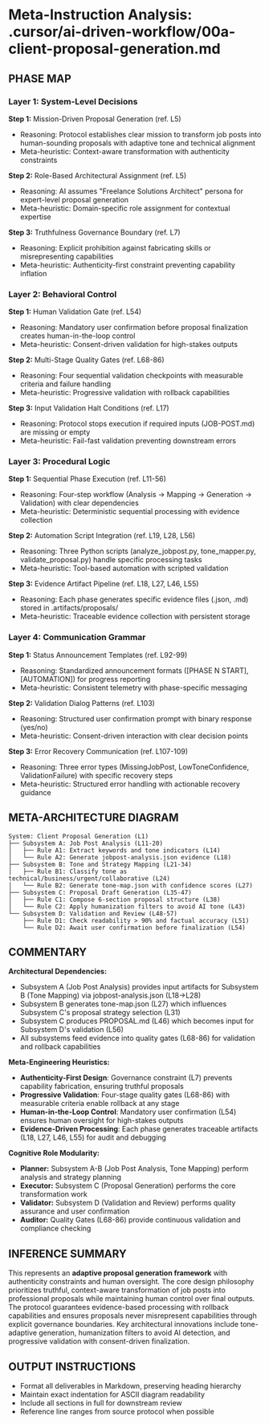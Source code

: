 # Meta-Instruction Analysis: .cursor/ai-driven-workflow/00a-client-proposal-generation.md

## PHASE MAP

### Layer 1: System-Level Decisions
**Step 1:** Mission-Driven Proposal Generation (ref. L5)
- Reasoning: Protocol establishes clear mission to transform job posts into human-sounding proposals with adaptive tone and technical alignment
- Meta-heuristic: Context-aware transformation with authenticity constraints

**Step 2:** Role-Based Architectural Assignment (ref. L5)
- Reasoning: AI assumes "Freelance Solutions Architect" persona for expert-level proposal generation
- Meta-heuristic: Domain-specific role assignment for contextual expertise

**Step 3:** Truthfulness Governance Boundary (ref. L7)
- Reasoning: Explicit prohibition against fabricating skills or misrepresenting capabilities
- Meta-heuristic: Authenticity-first constraint preventing capability inflation

### Layer 2: Behavioral Control
**Step 1:** Human Validation Gate (ref. L54)
- Reasoning: Mandatory user confirmation before proposal finalization creates human-in-the-loop control
- Meta-heuristic: Consent-driven validation for high-stakes outputs

**Step 2:** Multi-Stage Quality Gates (ref. L68-86)
- Reasoning: Four sequential validation checkpoints with measurable criteria and failure handling
- Meta-heuristic: Progressive validation with rollback capabilities

**Step 3:** Input Validation Halt Conditions (ref. L17)
- Reasoning: Protocol stops execution if required inputs (JOB-POST.md) are missing or empty
- Meta-heuristic: Fail-fast validation preventing downstream errors

### Layer 3: Procedural Logic
**Step 1:** Sequential Phase Execution (ref. L11-56)
- Reasoning: Four-step workflow (Analysis → Mapping → Generation → Validation) with clear dependencies
- Meta-heuristic: Deterministic sequential processing with evidence collection

**Step 2:** Automation Script Integration (ref. L19, L28, L56)
- Reasoning: Three Python scripts (analyze_jobpost.py, tone_mapper.py, validate_proposal.py) handle specific processing tasks
- Meta-heuristic: Tool-based automation with scripted validation

**Step 3:** Evidence Artifact Pipeline (ref. L18, L27, L46, L55)
- Reasoning: Each phase generates specific evidence files (.json, .md) stored in .artifacts/proposals/
- Meta-heuristic: Traceable evidence collection with persistent storage

### Layer 4: Communication Grammar
**Step 1:** Status Announcement Templates (ref. L92-99)
- Reasoning: Standardized announcement formats ([PHASE N START], [AUTOMATION]) for progress reporting
- Meta-heuristic: Consistent telemetry with phase-specific messaging

**Step 2:** Validation Dialog Patterns (ref. L103)
- Reasoning: Structured user confirmation prompt with binary response (yes/no)
- Meta-heuristic: Consent-driven interaction with clear decision points

**Step 3:** Error Recovery Communication (ref. L107-109)
- Reasoning: Three error types (MissingJobPost, LowToneConfidence, ValidationFailure) with specific recovery steps
- Meta-heuristic: Structured error handling with actionable recovery guidance

## META-ARCHITECTURE DIAGRAM
```
System: Client Proposal Generation (L1)
├── Subsystem A: Job Post Analysis (L11-20)
│   ├── Rule A1: Extract keywords and tone indicators (L14)
│   └── Rule A2: Generate jobpost-analysis.json evidence (L18)
├── Subsystem B: Tone and Strategy Mapping (L21-34)
│   ├── Rule B1: Classify tone as technical/business/urgent/collaborative (L24)
│   └── Rule B2: Generate tone-map.json with confidence scores (L27)
├── Subsystem C: Proposal Draft Generation (L35-47)
│   ├── Rule C1: Compose 6-section proposal structure (L38)
│   └── Rule C2: Apply humanization filters to avoid AI tone (L43)
└── Subsystem D: Validation and Review (L48-57)
    ├── Rule D1: Check readability > 90% and factual accuracy (L51)
    └── Rule D2: Await user confirmation before finalization (L54)
```

## COMMENTARY

**Architectural Dependencies:**
- Subsystem A (Job Post Analysis) provides input artifacts for Subsystem B (Tone Mapping) via jobpost-analysis.json (L18→L28)
- Subsystem B generates tone-map.json (L27) which influences Subsystem C's proposal strategy selection (L31)
- Subsystem C produces PROPOSAL.md (L46) which becomes input for Subsystem D's validation (L56)
- All subsystems feed evidence into quality gates (L68-86) for validation and rollback capabilities

**Meta-Engineering Heuristics:**
- **Authenticity-First Design**: Governance constraint (L7) prevents capability fabrication, ensuring truthful proposals
- **Progressive Validation**: Four-stage quality gates (L68-86) with measurable criteria enable rollback at any stage
- **Human-in-the-Loop Control**: Mandatory user confirmation (L54) ensures human oversight for high-stakes outputs
- **Evidence-Driven Processing**: Each phase generates traceable artifacts (L18, L27, L46, L55) for audit and debugging

**Cognitive Role Modularity:**
- **Planner:** Subsystem A-B (Job Post Analysis, Tone Mapping) perform analysis and strategy planning
- **Executor:** Subsystem C (Proposal Generation) performs the core transformation work
- **Validator:** Subsystem D (Validation and Review) performs quality assurance and user confirmation
- **Auditor:** Quality Gates (L68-86) provide continuous validation and compliance checking

## INFERENCE SUMMARY

This represents an **adaptive proposal generation framework** with authenticity constraints and human oversight. The core design philosophy prioritizes truthful, context-aware transformation of job posts into professional proposals while maintaining human control over final outputs. The protocol guarantees evidence-based processing with rollback capabilities and ensures proposals never misrepresent capabilities through explicit governance boundaries. Key architectural innovations include tone-adaptive generation, humanization filters to avoid AI detection, and progressive validation with consent-driven finalization.

## OUTPUT INSTRUCTIONS
- Format all deliverables in Markdown, preserving heading hierarchy
- Maintain exact indentation for ASCII diagram readability
- Include all sections in full for downstream review
- Reference line ranges from source protocol when possible
